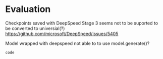 # Evaluation 


Checkpoints saved with DeepSpeed Stage 3 seems not to be suported to be converted to universial(?)
https://github.com/microsoft/DeepSpeed/issues/5405

Model wrapped with deepspeed not able to to use model.generate()?


`
code
`